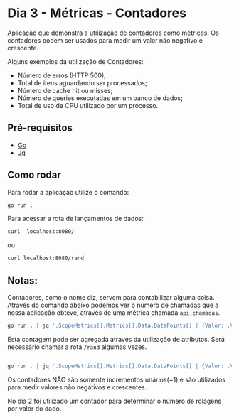 # Dia 3 - Métricas - Contadores

Aplicação que demonstra a utilização de contadores como métricas.
Os contadores podem ser usados para medir um valor não negativo e crescente.

Alguns exemplos da utilização de Contadores:

- Número de erros (HTTP 500);
- Total de itens aguardando ser processados;
- Número de cache hit ou misses;
- Número de queries executadas em um banco de dados;
- Total de uso de CPU utilizado por um processo.

## Pré-requisitos

- [Go](https://go.dev)
- [Jq](https://jqlang.github.io/jq/)

## Como rodar

Para rodar a aplicação utilize o comando:

```sh
go run .
```

Para acessar a rota de lançamentos de dados:

```sh
curl  localhost:8080/
```

ou

```sh
curl localhost:8080/rand
```

## Notas:

Contadores, como o nome diz, servem para contabilizar alguma coisa. Através do comando abaixo podemos ver o número de chamadas que a nossa aplicação obteve, através de uma métrica chamada `api.chamadas`.

```sh
go run . | jq '.ScopeMetrics[].Metrics[].Data.DataPoints[] | {Valor: .Value}'
```

Esta contagem pode ser agregada através da utilização de atributos. Será necessário chamar a rota `/rand` algumas vezes.

```sh

go run . | jq '.ScopeMetrics[].Metrics[].Data.DataPoints[] | {Valor: .Value, Chamadas: .Attributes[].Value.Value}'
```

Os contadores NÃO são somente incrementos unários(+1) e são utilizados para medir valores não negativos e crescentes.

No [dia 2](../dia2/) foi utilizado um contador para determinar o número de rolagens por valor do dado.
